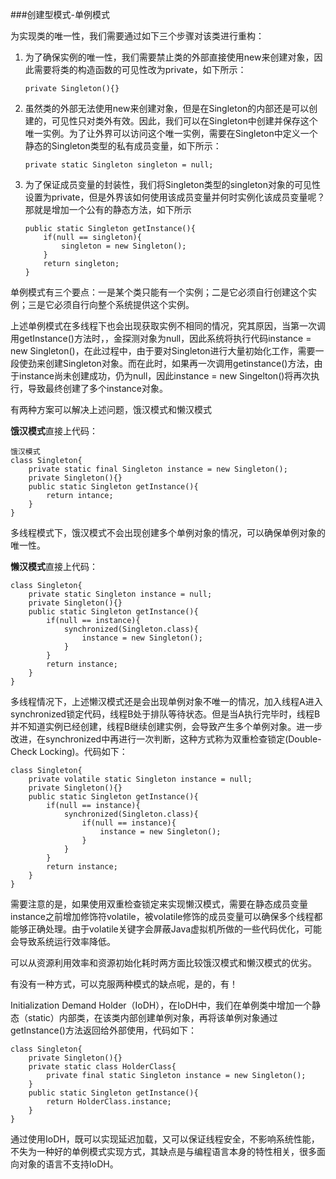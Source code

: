 ###创建型模式-单例模式

为实现类的唯一性，我们需要通过如下三个步骤对该类进行重构：

1. 为了确保实例的唯一性，我们需要禁止类的外部直接使用new来创建对象，因此需要将类的构造函数的可见性改为private，如下所示：

   ```
   private Singleton(){}
   ```

2. 虽然类的外部无法使用new来创建对象，但是在Singleton的内部还是可以创建的，可见性只对类外有效。因此，我们可以在Singleton中创建并保存这个唯一实例。为了让外界可以访问这个唯一实例，需要在Singleton中定义一个静态的Singleton类型的私有成员变量，如下所示：

   ```
   private static Singleton singleton = null;
   ```

3. 为了保证成员变量的封装性，我们将Singleton类型的singleton对象的可见性设置为private，但是外界该如何使用该成员变量并何时实例化该成员变量呢？那就是增加一个公有的静态方法，如下所示

   ```
   public static Singleton getInstance(){
       if(null == singleton){
           singleton = new Singleton();
       }
       return singleton;
   }
   ```


单例模式有三个要点：一是某个类只能有一个实例；二是它必须自行创建这个实例；三是它必须自行向整个系统提供这个实例。

上述单例模式在多线程下也会出现获取实例不相同的情况，究其原因，当第一次调用getInstance()方法时，，金探测对象为null，因此系统将执行代码instance = new Singleton()，在此过程中，由于要对Singleton进行大量初始化工作，需要一段使劲来创建Singleton对象。而在此时，如果再一次调用getinstance()方法，由于instance尚未创建成功，仍为null，因此instance = new Singelton()将再次执行，导致最终创建了多个instance对象。

有两种方案可以解决上述问题，饿汉模式和懒汉模式

**饿汉模式**直接上代码：

```
饿汉模式
class Singleton{
    private static final Singleton instance = new Singleton();
    private Singleton(){}
    public static Singleton getInstance(){
        return intance;
    }
}
```

多线程模式下，饿汉模式不会出现创建多个单例对象的情况，可以确保单例对象的唯一性。

**懒汉模式**直接上代码：

```
class Singleton{
    private static Singleton instance = null;
    private Singleton(){}
    public static Singleton getInstance(){
        if(null == instance){
            synchronized(Singleton.class){
                instance = new Singleton();
            }
        }
        return instance;
    }
}
```

多线程情况下，上述懒汉模式还是会出现单例对象不唯一的情况，加入线程A进入synchronized锁定代码，线程B处于排队等待状态。但是当A执行完毕时，线程B并不知道实例已经创建，线程B继续创建实例，会导致产生多个单例对象。进一步改进，在synchronized中再进行一次判断，这种方式称为双重检查锁定(Double-Check Locking)。代码如下：

```
class Singleton{
    private volatile static Singleton instance = null;
    private Singleton(){}
    public static Singleton getInstance(){
        if(null == instance){
            synchronized(Singleton.class){
                if(null == instance){
                    instance = new Singleton();
                }
            }
        }
        return instance;
    }
}
```

需要注意的是，如果使用双重检查锁定来实现懒汉模式，需要在静态成员变量instance之前增加修饰符volatile，被volatile修饰的成员变量可以确保多个线程都能够正确处理。由于volatile关键字会屏蔽Java虚拟机所做的一些代码优化，可能会导致系统运行效率降低。

可以从资源利用效率和资源初始化耗时两方面比较饿汉模式和懒汉模式的优劣。

有没有一种方式，可以克服两种模式的缺点呢，是的，有！

Initialization Demand Holder（IoDH），在IoDH中，我们在单例类中增加一个静态（static）内部类，在该类内部创建单例对象，再将该单例对象通过getInstance()方法返回给外部使用，代码如下：

```
class Singleton{
    private Singleton(){}
    private static class HolderClass{
        private final static Singleton instance = new Singleton();
    }
    public static Singleton getInstance(){
        return HolderClass.instance;
    }
}
```

通过使用IoDH，既可以实现延迟加载，又可以保证线程安全，不影响系统性能，不失为一种好的单例模式实现方式，其缺点是与编程语言本身的特性相关，很多面向对象的语言不支持IoDH。